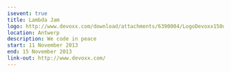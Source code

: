 ```yaml
---
isevent: true
title: Lambda Jam
logo: http://www.devoxx.com/download/attachments/6390004/LogoDevoxx150dpi.jpg
location: Antwerp
description: We code in peace
start: 11 November 2013
end: 15 November 2013
link-out: http://www.devoxx.com/
---
```


